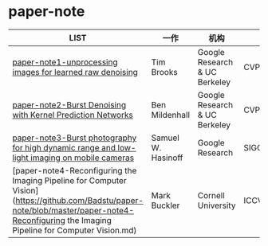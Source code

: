 # paper-note

| LIST                                                         | 一作               | 机构                          | 收录         |
| ------------------------------------------------------------ | ------------------ | ----------------------------- | ------------ |
| [paper-note1-unprocessing images for learned raw denoising](https://github.com/Badstu/paper-note/blob/master/paper-note1-unprocessing%20images%20for%20learned%20raw%20denoising.md) | Tim Brooks         | Google Research & UC Berkeley | CVPR2019     |
| [paper-note2-Burst Denoising with Kernel Prediction Networks](https://github.com/Badstu/paper-note/blob/master/paper-note2-Burst%20Denoising%20with%20Kernel%20Prediction%20Networks.md) | Ben Mildenhall     | Google Research & UC Berkeley | CVPR2018     |
| [paper-note3-Burst photography for high dynamic range and low-light imaging on mobile cameras](https://github.com/Badstu/paper-note/blob/master/paper-note3-Burst%20photography%20for%20high%20dynamic%20range%20and%20low-light%20imaging.md) | Samuel W. Hasinoff | Google Research               | SIGGRAGH2016 |
| [paper-note4-Reconfiguring the Imaging Pipeline for Computer Vision](https://github.com/Badstu/paper-note/blob/master/paper-note4-Reconfiguring the Imaging Pipeline for Computer Vision.md) | Mark Buckler       | Cornell University            | ICCV2017     |

